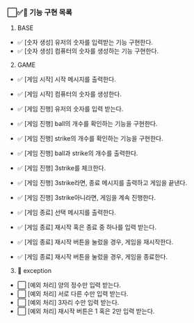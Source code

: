 ### ⬜✅🚨 기능 구현 목록

1. BASE

- ✅ [숫자 생성] 유저의 숫자를 입력받는 기능 구현한다.
- ✅ [숫자 생성] 컴퓨터의 숫자를 생성하는 기능 구현한다.

2. GAME

- ✅ [게임 시작] 시작 메시지를 출력한다.
- ✅ [게임 시작] 컴퓨터의 숫자를 생성한다.
- ✅ [게임 진행] 유저의 숫자를 입력 받는다.
- ✅ [게임 진행] ball의 개수를 확인하는 기능을 구현한다.
- ✅ [게임 진행] strike의 개수를 확인하는 기능을 구현한다.
- ✅ [게임 진행] ball과 strike의 개수를 출력한다.
- ✅ [게임 진행] 3strike를 체크한다.
- ✅ [게임 진행] 3strike라면, 종료 메시지를 출력하고 게임을 끝낸다.
- ✅ [게임 진행] 3strike아니라면, 게임을 계속 진행한다.

- ✅ [게임 종료] 선택 메시지를 출력한다.
- ✅ [게임 종료] 재시작 혹은 종료 중 하나를 입력 받는다.
- ✅ [게임 종료] 재시작 버튼을 눌렀을 경우, 게임을 재시작한다.
- ✅ [게임 종료] 재시작 버튼을 눌렀을 경우, 게임을 종료한다.

3. 🚨 exception

- ⬜ [예외 처리] 양의 정수만 입력 받는다.
- ⬜ [예외 처리] 서로 다른 수만 입력 받는다.
- ⬜ [예외 처리] 3자리 수만 입력 받는다.
- ⬜ [예외 처리] 재시작 버튼은 1 혹은 2만 입력 받는다.
